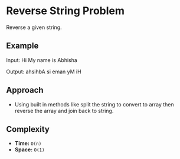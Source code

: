 # Reverse String Problem

  Reverse a given string.

## Example

Input: Hi My name is Abhisha

Output: ahsihbA si eman yM iH

## Approach 
- Using built in methods like split the string to convert to array then reverse the array and join
 back to string.

## Complexity

- **Time:** `O(n)` 
- **Space:** `O(1)`